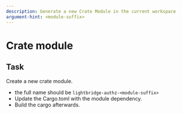 ```yaml
---
description: Generate a new Crate Module in the current workspace
argument-hint: <module-suffix>
---
```


# Crate module

## Task

Create a new crate module.

- the full name should be `lightbridge-authz-<module-suffix>`
- Update the Cargo.toml with the module dependency.
- Build the cargo afterwards.
